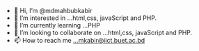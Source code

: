 - 👋 Hi, I’m @mdmahbubkabir
- 👀 I’m interested in ...html,css, javaScript and PHP.
- 🌱 I’m currently learning ...PHP
- 💞️ I’m looking to collaborate on ...html,css, javaScript and PHP.
- 📫 How to reach me ...mkabir@iict.buet.ac.bd

<!---
mdmahbubkabir/mdmahbubkabir is a ✨ special ✨ repository because its `README.md` (this file) appears on your GitHub profile.
You can click the Preview link to take a look at your changes.
--->
